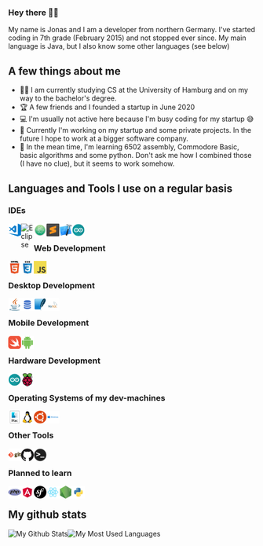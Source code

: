 ### Hey there 👋🏽

My name is Jonas and I am a developer from northern Germany. I've started coding in 7th grade (February 2015) and not stopped ever since. My main language is Java, but I also know some other languages (see below)

## A few things about me
- 👨‍🎓 I am currently studying CS at the University of Hamburg and on my way to the bachelor's degree.
- 🏆 A few friends and I founded a startup in June 2020
- 💻 I'm usually not active here because I'm busy coding for my startup 😅
- 🔭 Currently I'm working on my startup and some private projects. In the future I hope to work at a bigger software company.
- 🌱 In the mean time, I'm learning 6502 assembly, Commodore Basic, basic algorithms and some python. Don't ask me how I combined those (I have no clue), but it seems to work somehow.

## Languages and Tools I use on a regular basis

### IDEs

<img align="left" alt="Visual Studio Code" width="26px" src="https://raw.githubusercontent.com/github/explore/master/topics/visual-studio-code/visual-studio-code.png" />
<img align="left" alt="Eclipse" width="26px" src="https://img.utdstc.com/icons/eclipse-windows.png:l">
<img align="left" alt="Atom" width="26px" src="https://raw.githubusercontent.com/github/explore/master/topics/atom/atom.png" />
<img align="left" alt="Sublime" width="26px" src="https://raw.githubusercontent.com/github/explore/master/topics/sublime-text/sublime-text.png" />
<img align="left" alt="Xcode" width="26px" src="https://raw.githubusercontent.com/github/explore/master/topics/xcode/xcode.png" />
<img align="left" alt="Arduino" width="26px" src="https://raw.githubusercontent.com/github/explore/master/topics/arduino/arduino.png" />

<br />

### Web Development

<img align="left" alt="HTML5" width="26px" src="https://raw.githubusercontent.com/github/explore/master/topics/html/html.png" />
<img align="left" alt="CSS3" width="26px" src="https://raw.githubusercontent.com/github/explore/master/topics/css/css.png" />
<img align="left" alt="JavaScript" width="26px" src="https://raw.githubusercontent.com/github/explore/master/topics/javascript/javascript.png" />

<br />

### Desktop Development

<img align="left" alt="Java" width="26px" src="https://raw.githubusercontent.com/github/explore/master/topics/java/java.png">
<img align="left" alt="SQL" width="26px" src="https://raw.githubusercontent.com/github/explore/master/topics/sql/sql.png" />
<img align="left" alt="SQLite" width="26px" src="https://raw.githubusercontent.com/github/explore/master/topics/sqlite/sqlite.png" />
<img align="left" alt="MySQL" width="26px" src="https://raw.githubusercontent.com/github/explore/master/topics/mysql/mysql.png" />

<br />

### Mobile Development

<img align="left" alt="Swift" width="26px" src="https://raw.githubusercontent.com/github/explore/master/topics/swift/swift.png">
<img align="left" alt="Android" width="26px" src="https://raw.githubusercontent.com/github/explore/master/topics/android/android.png">

<br />

### Hardware Development

<img align="left" alt="Arduino" width="26px" src="https://raw.githubusercontent.com/github/explore/master/topics/arduino/arduino.png">
<img align="left" alt="Raspberry Pi" width="26px" src="https://raw.githubusercontent.com/github/explore/master/topics/raspberry-pi/raspberry-pi.png">

<br />

### Operating Systems of my dev-machines

<img align="left" alt="MacOS X" width="26px" src="https://raw.githubusercontent.com/github/explore/master/topics/macos/macos.png">
<img align="left" alt="Linux" width="26px" src="https://raw.githubusercontent.com/github/explore/master/topics/linux/linux.png">
<img align="left" alt="Ubuntu (Server + Desktop)" width="26px" src="https://raw.githubusercontent.com/github/explore/master/topics/ubuntu/ubuntu.png">
<img align="left" alt="Windows 10" height="26px" src="https://raw.githubusercontent.com/github/explore/master/topics/windows/windows.png">

<br />

### Other Tools

<img align="left" alt="Git" width="26px" src="https://raw.githubusercontent.com/github/explore/master/topics/git/git.png" />
<img align="left" alt="GitHub" width="26px" src="https://raw.githubusercontent.com/github/explore/master/topics/github/github.png" />
<img align="left" alt="Terminal" width="26px" src="https://raw.githubusercontent.com/github/explore/master/topics/terminal/terminal.png" />

<br />

### Planned to learn

<img align="left" alt="PHP" width="26px" src="https://raw.githubusercontent.com/github/explore/master/topics/php/php.png" />
<img align="left" alt="Angular JS" width="26px" src="https://raw.githubusercontent.com/github/explore/master/topics/angular/angular.png" />
<img align="left" alt="Symfony" width="26px" src="https://raw.githubusercontent.com/github/explore/master/topics/symfony/symfony.png" />
<img align="left" alt="React" width="26px" src="https://raw.githubusercontent.com/github/explore/master/topics/react/react.png" />
<img align="left" alt="NodeJS" width="26px" src="https://raw.githubusercontent.com/github/explore/master/topics/nodejs/nodejs.png" />
<img align="left" alt="Python" width="26px" src="https://raw.githubusercontent.com/github/explore/master/topics/python/python.png" />

<br />

## My github stats

<img align="left" alt="My Github Stats" src="https://github-readme-stats.vercel.app/api?username=JOKUE2002&show_icons=true&hide_border=true" />

<img align="left" alt="My Most Used Languages" src="https://github-readme-stats.vercel.app/api/top-langs/?username=JOKUE2002&show_icons=true&hide_border=true">
